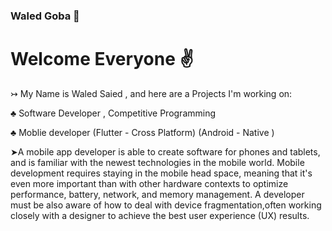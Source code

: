 ### Waled Goba 👋

# Welcome Everyone ✌️

↣ My Name is Waled Saied , and here are a Projects I'm working on:

♣️ Software Developer , Competitive Programming 

♣️ Moblie developer (Flutter - Cross Platform) (Android - Native )

➤A mobile app developer is able to create software for phones and tablets, and is familiar with the newest technologies in the mobile world. Mobile development requires staying in the mobile head space, meaning that it's even more important than with other hardware contexts to optimize performance, battery, network, and memory management. A developer must be also aware of how to deal with device fragmentation,often working closely with a designer to achieve the best user experience (UX) results.


